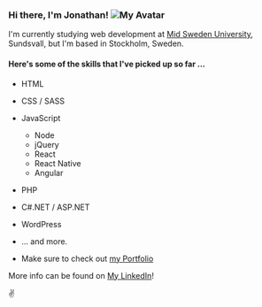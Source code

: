 
### Hi there, I'm Jonathan!                                                                                    ![My Avatar](https://avatars3.githubusercontent.com/u/54796213?v=4) 

I'm currently studying web development at [Mid Sweden University][miun], Sundsvall, but I'm based in Stockholm, Sweden.

#### Here's some of the skills that I've picked up so far ...
* HTML
* CSS / SASS
* JavaScript
  * Node
  * jQuery
  * React
  * React Native
  * Angular
* PHP
* C#.NET / ASP.NET
* WordPress
* ... and more. 

* Make sure to check out [my Portfolio](https://jona-laa.github.io/)


More info can be found on [My LinkedIn][linked]!

:v:

<!-- Links -->
[miun]: https://www.miun.se/en/
[linked]: https://www.linkedin.com/in/jonathan-laasonen-974aa617a/
